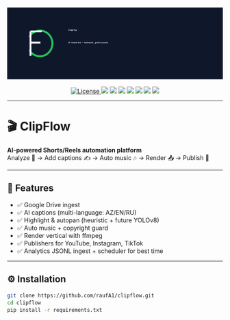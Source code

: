 <p align="center">
  <img src="https://github.com/raufA1/clipflow-brand-kit/raw/main/github_banner.png" width="900" alt="ClipFlow Banner"/>
</p>

<p align="center">
  <a href="https://github.com/raufA1/clipflow/blob/main/LICENSE">
    <img src="https://img.shields.io/badge/license-MIT-green.svg" alt="License">
  </a>
  <img src="https://img.shields.io/badge/topic-video-blue">
  <img src="https://img.shields.io/badge/topic-shorts-purple">
  <img src="https://img.shields.io/badge/topic-reels-pink">
  <img src="https://img.shields.io/badge/topic-tiktok-black">
  <img src="https://img.shields.io/badge/topic-youtube-red">
  <img src="https://img.shields.io/badge/topic-instagram-orange">
  <img src="https://img.shields.io/badge/topic-ai-yellow">
</p>

---

# 🎬 ClipFlow

**AI-powered Shorts/Reels automation platform**  
Analyze 🎥 → Add captions ✍️ → Auto music 🎶 → Render 📤 → Publish 🔗

---

## 🚀 Features

- ✅ Google Drive ingest  
- ✅ AI captions (multi-language: AZ/EN/RU)  
- ✅ Highlight & autopan (heuristic + future YOLOv8)  
- ✅ Auto music + copyright guard  
- ✅ Render vertical with ffmpeg  
- ✅ Publishers for YouTube, Instagram, TikTok  
- ✅ Analytics JSONL ingest + scheduler for best time  

---

## ⚙️ Installation

```bash
git clone https://github.com/raufA1/clipflow.git
cd clipflow
pip install -r requirements.txt